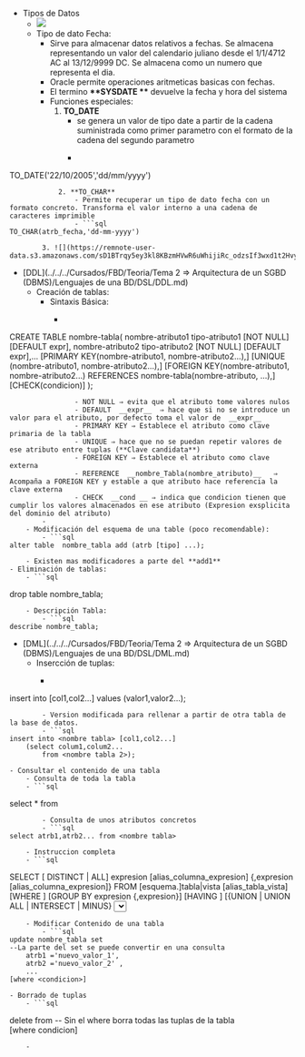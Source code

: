 - Tipos de Datos
    - ![](https://remnote-user-data.s3.amazonaws.com/9S7i6YQDeDlp5k_xp0fgcWbRiQcLBs-56EBjZ7CO1tnhX4hSP9rtVeSKY__Rrr_sqG4XADTh6BrBORyY67_3qeGmMUqJFTcbIQhv0EmyP3rsjxb84OODb7k_xJCCCvRQ.png)  
    - Tipo de dato Fecha:
        - Sirve para almacenar datos relativos a fechas. Se almacena representando un valor del calendario juliano desde el 1/1/4712 AC al 13/12/9999 DC. Se almacena como un numero que representa el dia.
        - Oracle permite operaciones aritmeticas basicas con fechas.
        - El termino  __**SYSDATE **__ devuelve la fecha y hora del sistema
        - Funciones especiales:
            1. **TO_DATE**
                - se genera un valor de tipo date a partir de la cadena suministrada como primer parametro con el formato de la cadena del segundo parametro
                - ```sql
TO_DATE('22/10/2005','dd/mm/yyyy')
``` 
            2. **TO_CHAR**
                - Permite recuperar un tipo de dato fecha con un formato concreto. Transforma el valor interno a una cadena de caracteres imprimible
                - ```sql
TO_CHAR(atrb_fecha,'dd-mm-yyyy')
``` 
            3. ![](https://remnote-user-data.s3.amazonaws.com/sD1BTrqy5ey3kl8KBzmHVwR6uWhijiRc_odzsIf3wxd1t2Hvyakcny7zjkJWr9ATH5NLiBnzVESNBUbfemu1qyk2dc3U0cLNK5VVJPri3ZKknM4It4whkQmRMx5HHNZx.png) 
- [DDL](../../../Cursados/FBD/Teoria/Tema 2 ⇒ Arquitectura de un SGBD (DBMS)/Lenguajes de una BD/DSL/DDL.md) 
    - Creación de tablas:
        - Sintaxis Básica:
            - ```sql
CREATE TABLE nombre-tabla(
nombre-atributo1 tipo-atributo1 [NOT NULL] [DEFAULT expr],
nombre-atributo2 tipo-atributo2 [NOT NULL] [DEFAULT expr],...
[PRIMARY KEY(nombre-atributo1, nombre-atributo2...),]
[UNIQUE (nombre-atributo1, nombre-atributo2...),]
[FOREIGN KEY(nombre-atributo1, nombre-atributo2...)
REFERENCES nombre-tabla(nombre-atributo, ...),]
[CHECK(condicion)]
);
``` Modificadores:
                - NOT NULL ⇒ evita que el atributo tome valores nulos
                - DEFAULT  __expr__  ⇒ hace que si no se introduce un valor para el atributo, por defecto toma el valor de  __expr__  
                - PRIMARY KEY ⇒ Establece el atributo como clave primaria de la tabla
                - UNIQUE ⇒ hace que no se puedan repetir valores de ese atributo entre tuplas (**Clave candidata**)
                - FOREIGN KEY ⇒ Establece el atributo como clave externa
                - REFERENCE  __nombre_Tabla(nombre_atributo)__   ⇒ Acompaña a FOREIGN KEY y estable a que atributo hace referencia la clave externa 
                - CHECK  __cond __ ⇒ indica que condicion tienen que cumplir los valores almacenados en ese atributo (Expresion exsplicita del dominio del atributo) 
        -  
    - Modificación del esquema de una table (poco recomendable):
        - ```sql
alter table  nombre_tabla add (atrb [tipo] ...);
``` 
        - Existen mas modificadores a parte del **add1** 
    - Eliminación de tablas:
        - ```sql
drop table nombre_tabla;
``` 
    - Descripción Tabla:
        - ```sql
describe nombre_tabla;
``` 
- [DML](../../../Cursados/FBD/Teoria/Tema 2 ⇒ Arquitectura de un SGBD (DBMS)/Lenguajes de una BD/DSL/DML.md)
    - Insercción de tuplas:
        - ```sql
insert into <nombre tabla> [col1,col2...]
	values (valor1,valor2...);
``` 
        - Version modificada para rellenar a partir de otra tabla de la base de datos.
        - ```sql
insert into <nombre tabla> [col1,col2...]
	(select colum1,colum2...
		from <nombre tabla 2>);
``` 
    - Consultar el contenido de una tabla 
        - Consulta de toda la tabla
        - ```sql
select * from <nombre tabla> 
```
        - Consulta de unos atributos concretos
        - ```sql
select atrb1,atrb2... from <nombre tabla>
```
        - Instruccion completa
        - ```sql
SELECT [ DISTINCT | ALL]
expresion [alias_columna_expresion]
{,expresion [alias_columna_expresion]}
FROM [esquema.]tabla|vista [alias_tabla_vista]
[WHERE <condicion>]
[GROUP BY expresion {,expresion}]
[HAVING <condicion>]
[{UNION | UNION ALL | INTERSECT | MINUS} <SELECT instruccion>]
[ORDER BY {expresion} [ASC | DESC]]
``` 
    - Modificar Contenido de una tabla
        - ```sql
update nombre_tabla set  
--La parte del set se puede convertir en una consulta
	atrb1 ='nuevo_valor_1',
	atrb2 ='nuevo_valor_2' ,
	...
[where <condicion>]
``` 
    - Borrado de tuplas
        - ```sql
delete from <nombre tabla> 
-- Sin el where borra todas las tuplas de la tabla	
	[where condicion]
```
    - 

